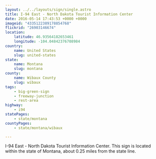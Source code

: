 ```yaml
---
layout: ../../layouts/sign/single.astro
title: I-94 East - North Dakota Tourist Information Center
date: 2016-05-14 17:43:53 +0000 +0000
imageid: "4335122389178854768"
flickrid: "26903146674"
location:
    latitude: 46.93564182653461
    longitude: -104.04842376708984
country:
    name: United States
    slug: united-states
state:
    name: Montana
    slug: montana
county:
    name: Wibaux County
    slug: wibaux
tags:
    - big-green-sign
    - freeway-junction
    - rest-area
highway:
    - i94
statePages:
    - state/montana
countyPages:
    - state/montana/wibaux

---
```

I-94 East - North Dakota Tourist Information Center.  This sign is located within the state of Montana, about 0.25 miles from the state line.